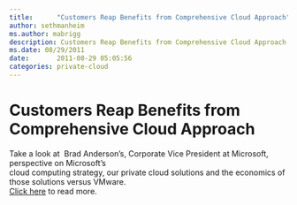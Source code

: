 ```yaml
---
title:      "Customers Reap Benefits from Comprehensive Cloud Approach"
author: sethmanheim
ms.author: mabrigg
description: Customers Reap Benefits from Comprehensive Cloud Approach
ms.date: 08/29/2011
date:       2011-08-29 05:05:56
categories: private-cloud
---
```

# Customers Reap Benefits from Comprehensive Cloud Approach

Take a look at  Brad Anderson’s, Corporate Vice President at Microsoft, perspective on Microsoft’s  
cloud computing strategy, our private cloud solutions and the economics of those solutions versus VMware.  
[Click here](http://bit.ly/oS2cNf) to read more.
